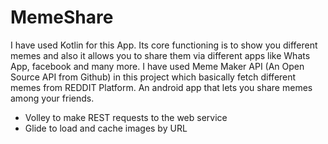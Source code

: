 # MemeShare
I have used Kotlin for this App. Its core functioning is to show you different memes and also it allows you to share them via different apps like Whats App, facebook and many more. I have used Meme Maker API (An Open Source API from Github) in this project which basically fetch different memes from REDDIT Platform. 
An android app that lets you share memes among your friends.
- Volley to make REST requests to the web service
- Glide to load and cache images by URL

